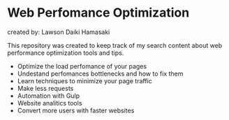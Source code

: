 # Web Perfomance Optimization
created by: Lawson Daiki Hamasaki

This repository was created to keep track of my search content about web performance optimization tools and tips.

* Optimize the load perfomance of your pages
* Undestand perfomances bottlenecks and how to fix them
* Learn techniques to minimize your page traffic
* Make less requests
* Automation with Gulp
* Website analitics tools
* Convert more users with faster websites
